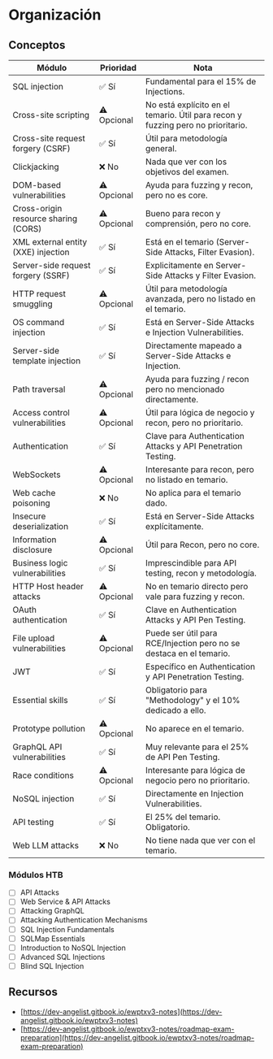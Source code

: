 # Organización

## Conceptos

| Módulo                               | Prioridad   | Nota                                                                            |
| ------------------------------------ | ----------- | ------------------------------------------------------------------------------- |
| SQL injection                        | ✅ Sí        | Fundamental para el 15% de Injections.                                          |
| Cross-site scripting                 | ⚠️ Opcional | No está explícito en el temario. Útil para recon y fuzzing pero no prioritario. |
| Cross-site request forgery (CSRF)    | ✅ Sí        | Útil para metodología general.                                                  |
| Clickjacking                         | ❌ No        | Nada que ver con los objetivos del examen.                                      |
| DOM-based vulnerabilities            | ⚠️ Opcional | Ayuda para fuzzing y recon, pero no es core.                                    |
| Cross-origin resource sharing (CORS) | ⚠️ Opcional | Bueno para recon y comprensión, pero no core.                                   |
| XML external entity (XXE) injection  | ✅ Sí        | Está en el temario (Server-Side Attacks, Filter Evasion).                       |
| Server-side request forgery (SSRF)   | ✅ Sí        | Explicitamente en Server-Side Attacks y Filter Evasion.                         |
| HTTP request smuggling               | ⚠️ Opcional | Útil para metodología avanzada, pero no listado en el temario.                  |
| OS command injection                 | ✅ Sí        | Está en Server-Side Attacks e Injection Vulnerabilities.                        |
| Server-side template injection       | ✅ Sí        | Directamente mapeado a Server-Side Attacks e Injection.                         |
| Path traversal                       | ⚠️ Opcional | Ayuda para fuzzing / recon pero no mencionado directamente.                     |
| Access control vulnerabilities       | ⚠️ Opcional | Útil para lógica de negocio y recon, pero no prioritario.                       |
| Authentication                       | ✅ Sí        | Clave para Authentication Attacks y API Penetration Testing.                    |
| WebSockets                           | ⚠️ Opcional | Interesante para recon, pero no listado en temario.                             |
| Web cache poisoning                  | ❌ No        | No aplica para el temario dado.                                                 |
| Insecure deserialization             | ✅ Sí        | Está en Server-Side Attacks explícitamente.                                     |
| Information disclosure               | ⚠️ Opcional | Útil para Recon, pero no core.                                                  |
| Business logic vulnerabilities       | ✅ Sí        | Imprescindible para API testing, recon y metodología.                           |
| HTTP Host header attacks             | ⚠️ Opcional | No en temario directo pero vale para fuzzing y recon.                           |
| OAuth authentication                 | ✅ Sí        | Clave en Authentication Attacks y API Pen Testing.                              |
| File upload vulnerabilities          | ⚠️ Opcional | Puede ser útil para RCE/Injection pero no se destaca en el temario.             |
| JWT                                  | ✅ Sí        | Específico en Authentication y API Penetration Testing.                         |
| Essential skills                     | ✅ Sí        | Obligatorio para "Methodology" y el 10% dedicado a ello.                        |
| Prototype pollution                  | ⚠️ Opcional | No aparece en el temario.                                                       |
| GraphQL API vulnerabilities          | ✅ Sí        | Muy relevante para el 25% de API Pen Testing.                                   |
| Race conditions                      | ⚠️ Opcional | Interesante para lógica de negocio pero no prioritario.                         |
| NoSQL injection                      | ✅ Sí        | Directamente en Injection Vulnerabilities.                                      |
| API testing                          | ✅ Sí        | El 25% del temario. Obligatorio.                                                |
| Web LLM attacks                      | ❌ No        | No tiene nada que ver con el temario.                                           |

### Módulos HTB

* [ ] API Attacks
* [ ] Web Service & API Attacks
* [ ] Attacking GraphQL
* [ ] Attacking Authentication Mechanisms
* [ ] SQL Injection Fundamentals
* [ ] SQLMap Essentials
* [ ] Introduction to NoSQL Injection
* [ ] Advanced SQL Injections
* [ ] Blind SQL Injection

## Recursos

* [https://dev-angelist.gitbook.io/ewptxv3-notes](https://dev-angelist.gitbook.io/ewptxv3-notes)
* [https://dev-angelist.gitbook.io/ewptxv3-notes/roadmap-exam-preparation](https://dev-angelist.gitbook.io/ewptxv3-notes/roadmap-exam-preparation)

